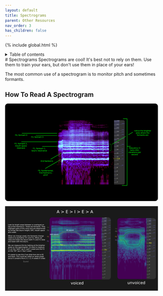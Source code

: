 ```yaml
---
layout: default
title: Spectrograms
parent: Other Resources
nav_order: 3
has_children: false
---
```

{% include global.html %}
<details closed markdown="block">
  <summary>
    Table of contents
  </summary>
{: .text-delta }
1. TOC
{:toc}
</details>
# Spectrograms
Spectrograms are cool! It's best not to rely on them. Use them to train your ears, but don't use them in place of your ears!

The most common use of a spectrogram is to monitor pitch and sometimes formants.

## How To Read A Spectrogram

![How To Read A Spectrogram](/img/spectrogram.png)


![Formants](/img/formants.png)
